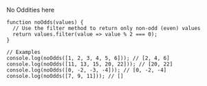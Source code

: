 No Oddities here

    function noOdds(values) {
      // Use the filter method to return only non-odd (even) values
      return values.filter(value => value % 2 === 0);
    }
    
    // Examples
    console.log(noOdds([1, 2, 3, 4, 5, 6])); // [2, 4, 6]
    console.log(noOdds([11, 13, 15, 20, 22])); // [20, 22]
    console.log(noOdds([0, -2, -3, -4])); // [0, -2, -4]
    console.log(noOdds([7, 9, 11])); // []
